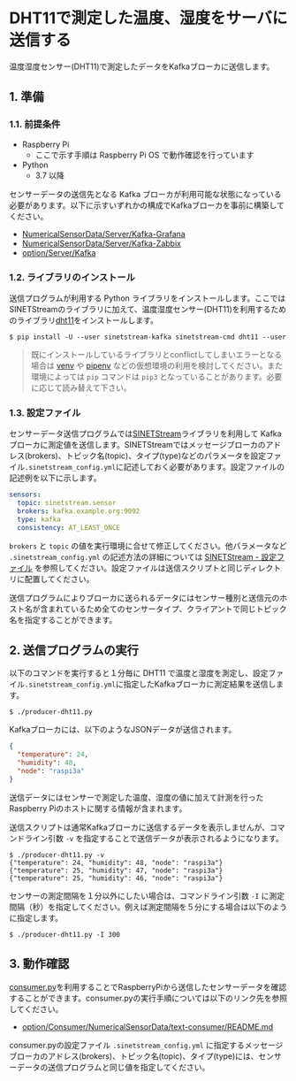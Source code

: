 # DHT11で測定した温度、湿度をサーバに送信する

温度湿度センサー(DHT11)で測定したデータをKafkaブローカに送信します。

## 1. 準備

### 1.1. 前提条件

* Raspberry Pi
  * ここで示す手順は Raspberry Pi OS で動作確認を行っています
* Python
  * 3.7 以降

センサーデータの送信先となる Kafka ブローカが利用可能な状態になっている必要があります。以下に示すいずれかの構成でKafkaブローカを事前に構築してください。

* [NumericalSensorData/Server/Kafka-Grafana](../../Server/Kafka-Grafana/README.md)
* [NumericalSensorData/Server/Kafka-Zabbix](../../Server/Kafka-Zabbix/README.md)
* [option/Server/Kafka](../../../option/Server/Kafka/README.md)

### 1.2. ライブラリのインストール

送信プログラムが利用する Python ライブラリをインストールします。ここではSINETStreamのライブラリに加えて、温度湿度センサー(DHT11)を利用するためのライブラリ[dht11](https://github.com/szazo/DHT11_Python)をインストールします。

```console
$ pip install -U --user sinetstream-kafka sinetstream-cmd dht11 --user
```

> 既にインストールしているライブラリとconflictしてしまいエラーとなる場合は [venv](https://docs.python.org/ja/3/library/venv.html) や [pipenv](https://github.com/pypa/pipenv) などの仮想環境の利用を検討してください。また環境によっては `pip` コマンドは `pip3` となっていることがあります。必要に応じて読み替えて下さい。

### 1.3. 設定ファイル

センサーデータ送信プログラムでは[SINETStream](https://www.sinetstream.net/)ライブラリを利用して Kafka ブローカに測定値を送信します。SINETStreamではメッセージブローカのアドレス(brokers)、トピック名(topic)、タイプ(type)などのパラメータを設定ファイル`.sinetstream_config.yml`に記述しておく必要があります。設定ファイルの記述例を以下に示します。

```yaml
sensors:
  topic: sinetstream.sensor
  brokers: kafka.example.org:9092
  type: kafka
  consistency: AT_LEAST_ONCE
```

`brokers` と `topic` の値を実行環境に合せて修正してください。他パラメータなど `.sinetstream_config.yml` の記述方法の詳細については [SINETStream - 設定ファイル](https://www.sinetstream.net/docs/userguide/config.html) を参照してください。設定ファイルは送信スクリプトと同じディレクトリに配置してください。

送信プログラムによりブローカに送られるデータにはセンサー種別と送信元のホスト名が含まれているため全てのセンサータイプ、クライアントで同じトピック名を指定することができます。

## 2. 送信プログラムの実行

以下のコマンドを実行すると１分毎に DHT11 で温度と湿度を測定し、設定ファイル`.sinetstream_config.yml`に指定したKafkaブローカに測定結果を送信します。

```console
$ ./producer-dht11.py
```

Kafkaブローカには、以下のようなJSONデータが送信されます。

```json
{
  "temperature": 24,
  "humidity": 48,
  "node": "raspi3a"
}
```

送信データにはセンサーで測定した温度、湿度の値に加えて計測を行ったRaspberry Piのホストに関する情報が含まれます。

送信スクリプトは通常Kafkaブローカに送信するデータを表示しませんが、コマンドライン引数 `-v` を指定することで送信データが表示されるようになります。

```console
$ ./producer-dht11.py -v
{"temperature": 24, "humidity": 48, "node": "raspi3a"}
{"temperature": 25, "humidity": 47, "node": "raspi3a"}
{"temperature": 25, "humidity": 46, "node": "raspi3a"}
```

センサーの測定間隔を１分以外にしたい場合は、コマンドライン引数 `-I` に測定間隔（秒）を指定してください。例えば測定間隔を５分にする場合は以下のように指定します。

```console
$ ./producer-dht11.py -I 300
```

## 3. 動作確認

[consumer.py](../../../option/Consumer/NumericalSensorData/text-consumer/consumer.py)を利用することでRaspberryPiから送信したセンサーデータを確認することができます。consumer.pyの実行手順については以下のリンク先を参照してください。

* [option/Consumer/NumericalSensorData/text-consumer/README.md](../../../option/Consumer/NumericalSensorData/text-consumer/README.md)

consumer.pyの設定ファイル `.sinetstream_config.yml` に指定するメッセージブローカのアドレス(brokers)、トピック名(topic)、タイプ(type)には、センサーデータの送信プログラムと同じ値を指定してください。